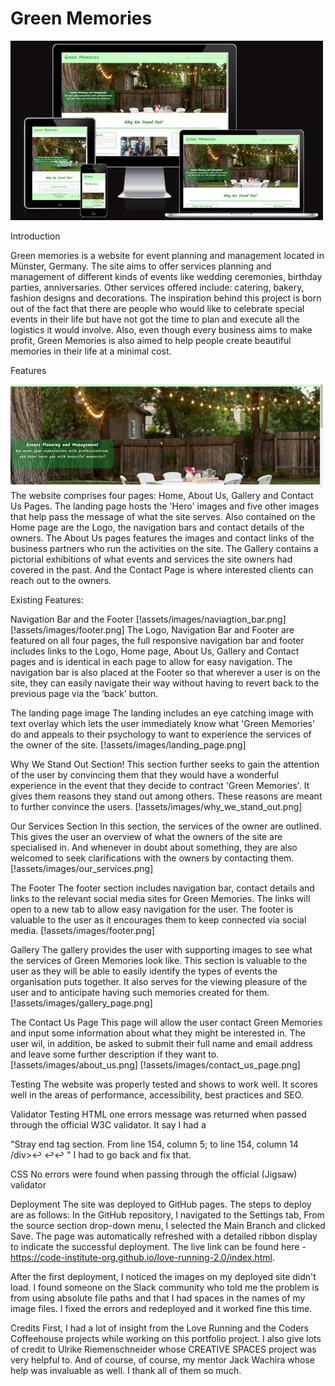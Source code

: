 # Green Memories

![Home page](assets/images/green-memories.png)

Introduction

Green memories is a website for event planning and management located in Münster, Germany. The site aims to offer services planning and management of different kinds of events like wedding ceremonies, birthday parties, anniversaries. Other services offered include: catering, bakery, fashion designs and decorations.
The inspiration behind this project is born out of the fact that there are people who would like to celebrate special events in their life but have not got the time to plan and execute all the logistics it would involve. Also, even though every business aims to make profit, Green Memories is also aimed to help people create beautiful memories in their life at a minimal cost.

Features

![Landing Page](assets/images/landing_page.png)
The website comprises four pages: Home, About Us, Gallery and Contact Us Pages. The landing page hosts the 'Hero' images and five other images that help pass the message of what the site serves. Also contained on the Home page are the Logo, the navigation bars and contact details of the owners. The About Us pages features the images and contact links of the business partners who run the activities on the site. The Gallery contains a pictorial exhibitions of what events and services the site owners had covered in the past. And the Contact Page is where interested clients can reach out to the owners.

Existing Features:

Navigation Bar and the Footer
[!assets/images/naviagtion_bar.png]
[!assets/images/footer.png]
The Logo, Navigation Bar and Footer are featured on all four pages, the full responsive navigation bar and footer includes links to the Logo, Home page, About Us, Gallery and Contact pages and is identical in each page to allow for easy navigation. The navigation bar is also placed at the Footer so that wherever a user is on the site, they can easily navigate their way without having to revert back to the previous page via the ‘back’ button.

The landing page image
The landing includes an eye catching image with text overlay which lets the user immediately know what 'Green Memories' do and appeals to their psychology to want to experience the services of the owner of the site.
[!assets/images/landing_page.png]


Why We Stand Out Section! 
This section further seeks to gain the attention of the user by convincing them that they would have a wonderful experience in the event that they decide to contract 'Green Memories'. It gives them reasons they stand out among others. These reasons are meant to further convince the users.
[!assets/images/why_we_stand_out.png]

Our Services Section
In this section, the services of the owner are outlined. This gives the user an overview of what the owners of the site are specialised in. And whenever in doubt about something, they are also welcomed to seek clarifications with the owners by contacting them.
[!assets/images/our_services.png]

The Footer
The footer section includes navigation bar, contact details and links to the relevant social media sites for Green Memories. The links will open to a new tab to allow easy navigation for the user.
The footer is valuable to the user as it encourages them to keep connected via social media.
[!assets/images/footer.png]

Gallery
The gallery provides the user with supporting images to see what the services of Green Memories look like.
This section is valuable to the user as they will be able to easily identify the types of events the organisation puts together. It also serves for the viewing pleasure of the user and to anticipate having such memories created for them.
[!assets/images/gallery_page.png]

The Contact Us Page
This page will allow the user contact Green Memories and input some information about what they might be interested in. The user wil, in addition, be asked to submit their full name and email address and leave some further description if they want to.
[!assets/images/about_us.png]
[!assets/images/contact_us_page.png]

Testing
The website was properly tested and shows to work well. It scores well in the areas of performance, accessibility, best practices and SEO.

Validator Testing
HTML
one errors message was returned when passed through the official W3C validator. It say I had a 

"Stray end tag section. From line 154, column 5; to line 154, column 14
/div>↩    </section>↩↩ " I had to go back and fix that.


CSS
No errors were found when passing through the official (Jigsaw) validator

Deployment
The site was deployed to GitHub pages. The steps to deploy are as follows:
In the GitHub repository, I navigated to the Settings tab,
From the source section drop-down menu, I selected the Main Branch and clicked Save.
The page was automatically refreshed with a detailed ribbon display to indicate the successful deployment.
The live link can be found here - https://code-institute-org.github.io/love-running-2.0/index.html.

After the first deployment, I noticed the images on my deployed site didn't load. I found someone on the Slack community who told me the problem is from using absolute file paths and that I had spaces in the names of my image files. I fixed the errors and redeployed and it worked fine this time.

Credits
First, I had a lot of insight from the Love Running and the Coders Coffeehouse projects while working on this portfolio project.
I also give lots of credit to Ulrike Riemenschneider whose CREATIVE SPACES project was very helpful to.
And of course, of course, my mentor Jack Wachira whose help was invaluable as well. I thank all of them so much. 
